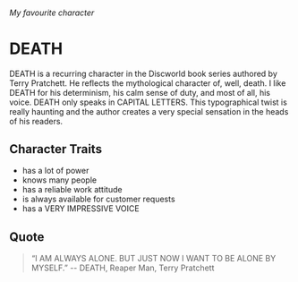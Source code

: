 ###### My favourite character

# DEATH

DEATH is a recurring character in the Discworld book series authored
by Terry Pratchett. He reflects the mythological character of, well,
death. I like DEATH for his determinism, his calm sense of duty, and
most of all, his voice. DEATH only speaks in CAPITAL LETTERS. This
typographical twist is really haunting and the author creates a very
special sensation in the heads of his readers.

## Character Traits

* has a lot of power
* knows many people
* has a reliable work attitude
* is always available for customer requests
* has a VERY IMPRESSIVE VOICE

## Quote

> “I AM ALWAYS ALONE.
>  BUT JUST NOW I WANT TO BE ALONE BY MYSELF.”
>           -- DEATH, Reaper Man, Terry Pratchett
